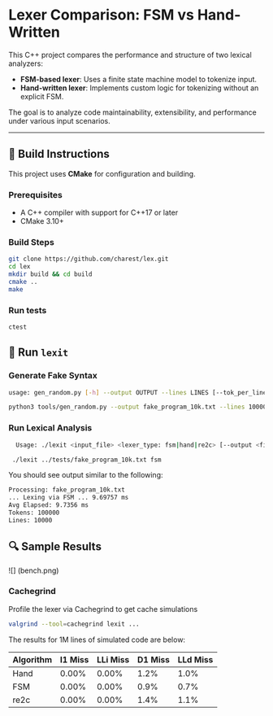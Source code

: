 # Lexer Comparison: FSM vs Hand-Written

This C++ project compares the performance and structure of two lexical analyzers:

- **FSM-based lexer**: Uses a finite state machine model to tokenize input.
- **Hand-written lexer**: Implements custom logic for tokenizing without an explicit FSM.

The goal is to analyze code maintainability, extensibility, and performance under various input scenarios.

---

## 🔧 Build Instructions

This project uses **CMake** for configuration and building.

### Prerequisites

- A C++ compiler with support for C++17 or later
- CMake 3.10+

### Build Steps

```bash
git clone https://github.com/charest/lex.git
cd lex
mkdir build && cd build
cmake ..
make
```

### Run tests
```bash
ctest
```

## 🏃 Run ```lexit```

### Generate Fake Syntax
```bash
usage: gen_random.py [-h] --output OUTPUT --lines LINES [--tok_per_line TOK_PER_LINE]

python3 tools/gen_random.py --output fake_program_10k.txt --lines 10000
```

### Run Lexical Analysis
```bash
  Usage: ./lexit <input_file> <lexer_type: fsm|hand|re2c> [--output <file>] [--iters 5]

 ./lexit ../tests/fake_program_10k.txt fsm
```
You should see output similar to the following:
```bash
Processing: fake_program_10k.txt
... Lexing via FSM ... 9.69757 ms
Avg Elapsed: 9.7356 ms
Tokens: 100000
Lines: 10000
```

## 🔍 Sample Results


![] (bench.png)

### Cachegrind

Profile the lexer via Cachegrind to get cache simulations
```bash
valgrind --tool=cachegrind lexit ...
```

The results for 1M lines of simulated code are below: 

| Algorithm | I1 Miss | LLi Miss | D1 Miss | LLd Miss |
| ---- | ----- | ----- | ---- | ---- |
| Hand | 0.00% | 0.00% | 1.2% | 1.0% |
| FSM  | 0.00% | 0.00% | 0.9% | 0.7% |
| re2c | 0.00% | 0.00% | 1.4% | 1.1% |

